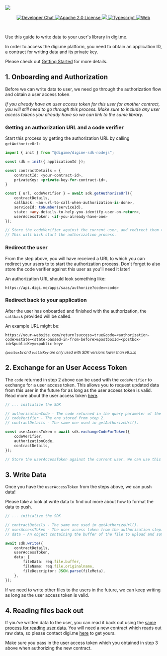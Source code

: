 ![](https://securedownloads.digi.me/partners/digime/SDKReadmeBanner.png)
<p align="center">
    <a href="https://developers.digi.me/slack/join">
        <img src="https://img.shields.io/badge/chat-slack-blueviolet.svg" alt="Developer Chat">
    </a>
    <a href="LICENSE">
        <img src="https://img.shields.io/badge/license-apache 2.0-blue.svg" alt="Apache 2.0 License">
    </a>
    <a href="#">
    	<img src="https://img.shields.io/badge/build-passing-brightgreen.svg">
    </a>
    <a href="https://www.typescriptlang.org/">
        <img src="https://img.shields.io/badge/language-typescript-ff69b4.svg" alt="Typescript">
    </a>
    <a href="https://developers.digi.me/">
        <img src="https://img.shields.io/badge/web-digi.me-red.svg" alt="Web">
    </a>
</p>

<br>

Use this guide to write data to your user's library in digi.me.

In order to access the digi.me platform, you need to obtain an application ID, a contract for writing data and its private key.

Please check out [Getting Started](./start.html) for more details.

## 1. Onboarding and Authorization
Before we can write data to user, we need go through the authorization flow and obtain a user access token.

*If you already have an user access token for this user for another contract, you will still need to go through this process. Make sure to include any user access tokens you already have so we can link to the same library.*

### Getting an authorization URL and a code verifier
Start this process by getting the authorization URL by calling `getAuthorizeUrl`:

```typescript
import { init } from "@digime/digime-sdk-nodejs";

const sdk = init({ applicationId });

const contractDetails = {
    contractId: <your-contract-id>,
    privateKey: <private-key-for-contract-id>,
}

const { url, codeVerifier } = await sdk.getAuthorizeUrl({
    contractDetails,
    callback: <an-url-to-call-when-authorization-is-done>,
    serviceId: toNumber(serviceId),
    state: <any-details-to-help-you-identify-user-on-return>,
    userAccessToken: <if-you-already-have-one>
});

// Store the codeVerifier against the current user, and redirect them to the url returned.
// This will kick start the authorization process.
```

### Redirect the user

From the step above, you will have received a URL to which you can redirect your users to to start the authorization process.
Don't forget to also store the code verifier against this user as you'll need it later!

An authorization URL should look something like:

```
https://api.digi.me/apps/saas/authorize?code=<code>
```

### Redirect back to your application

After the user has onboarded and finished with the authorization, the `callback` provided will be called.

An example URL might be:

```
https://your-website.com/return?success=true&code=<authorization-code>&state=<state-passed-in-from-before>&postboxId=<postbox-id>&publicKey=<public-key>
```

<small>*(`postboxId` and `publicKey` are only used with SDK versions lower than v9.x.x)*</small>


## 2. Exchange for an User Access Token
The `code` returned in step 2 above can be used with the `codeVerifier` to exchange for a user access token. This allows you to request updated data from this user in the future for as long as the user access token is valid. Read more about the user access token [here](../fundamentals/access-token.html).

```typescript
// ... initialize the SDK

// authorizationCode - The code returned in the query parameter of the returned URL.
// codeVerifier - The one stored from step 2.
// contractDetails - The same one used in getAuthorizeUrl().

const userAccessToken = await sdk.exchangeCodeForToken({
    codeVerifier,
    authorizationCode,
    contractDetails,
});

// Store the userAccessToken against the current user. We can use this for future reads.
```

## 3. Write Data
Once you have the `userAccessToken` from the steps above, we can push data!

Please take a look at write data to find out more about how to format the data to push.

```typescript
// ... initialize the SDK

// contractDetails - The same one used in getAuthorizeUrl().
// userAccessToken - The user access token from the authorization step.
// data - An object containing the buffer of the file to upload and some meta data.

await sdk.write({
    contractDetails,
    userAccessToken,
    data: {
        fileData: req.file.buffer,
        fileName: req.file.originalname,
        fileDescriptor: JSON.parse(fileMeta),
    },
});
```

If we need to write other files to the users in the future, we can keep writing as long as the user access token is valid.

## 4. Reading files back out

If you've written data to the user, you can read it back out using the [same process for reading user data](./read-data-overview.html). You will need a new contract which reads out raw data, so please contact digi.me [here](https://go.digi.me/developers/register) to get yours.

Make sure you pass in the user access token which you obtained in step 3 above when authorizing the new contract.
